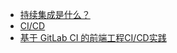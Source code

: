 * [持续集成是什么？](http://www.ruanyifeng.com/blog/2015/09/continuous-integration.html)
* [CI/CD](https://www.redhat.com/zh/topics/devops/what-is-ci-cd)
* [基于 GitLab CI 的前端工程CI/CD实践](https://github.com/giscafer/front-end-manual/issues/27)